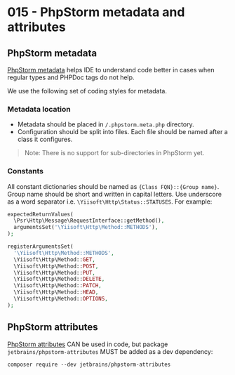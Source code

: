 # 015 - PhpStorm metadata and attributes

## PhpStorm metadata

[PhpStorm metadata](https://www.jetbrains.com/help/phpstorm/ide-advanced-metadata.html) helps IDE to understand
code better in cases when regular types and PHPDoc tags do not help.

We use the following set of coding styles for metadata.

### Metadata location

- Metadata should be placed in `/.phpstorm.meta.php` directory.
- Configuration should be split into files. Each file should be named after a class it configures.

> Note: There is no support for sub-directories in PhpStorm yet.

### Constants 

All constant dictionaries should be named as `{Class FQN}::{Group name}`. Group name should be short and written in
capital letters. Use underscore as a word separator i.e. `\Yiisoft\Http\Status::STATUSES`. For example:

```php
expectedReturnValues(
  \Psr\Http\Message\RequestInterface::getMethod(),
  argumentsSet('\Yiisoft\Http\Method::METHODS'),
);

registerArgumentsSet(
  '\Yiisoft\Http\Method::METHODS',
  \Yiisoft\Http\Method::GET,
  \Yiisoft\Http\Method::POST,
  \Yiisoft\Http\Method::PUT,
  \Yiisoft\Http\Method::DELETE,
  \Yiisoft\Http\Method::PATCH,
  \Yiisoft\Http\Method::HEAD,
  \Yiisoft\Http\Method::OPTIONS,
);
```

## PhpStorm attributes

[PhpStorm attributes](https://github.com/JetBrains/phpstorm-attributes) CAN be used in code, but package 
`jetbrains/phpstorm-attributes` MUST be added as a dev dependency:

```shell
composer require --dev jetbrains/phpstorm-attributes
```
